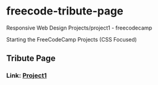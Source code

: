 # freecode-tribute-page
Responsive Web Design Projects/project1 - freecodecamp

Starting the FreeCodeCamp Projects (CSS Focused)

## Tribute Page

### Link: [Project1](https://www.freecodecamp.org/learn/responsive-web-design/responsive-web-design-projects/build-a-tribute-page)
